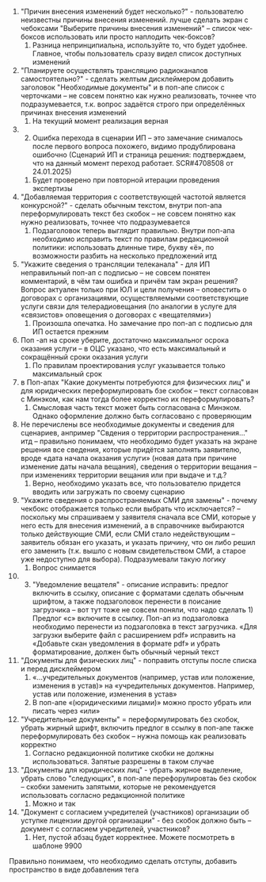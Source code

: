 1)  "Причин внесения изменений будет несколько?" - пользователю неизвестны причины внесения изменений. лучше сделать экран с чебоксами "Выберите причины внесения изменений" – список чек-боксов использовать или просто наплодить чек-боксов?
	1) Разница непринципиальна, используйте то, что будет удобнее. Главное, чтобы пользователь сразу видел список доступных изменений
2)  "Планируете осуществлять трансляцию радиоканалов самостоятельно?"  - сделать желтым дисклеймером добавить заголовок "Необходимые документы" и в поп-апе список с черточками – не совсем понятно как нужно реализовать, точнее что подразумевается, т.к. вопрос задаётся строго при определённых причинах внесения изменений
	1) На текущий момент реализация верная
3)  2. Ошибка перехода в сценарии ИП – это замечание снималось после первого вопроса похожего, видимо продублирована ошибочно (Сценарий ИП и страница решения: подтверждаем, что на данный момент переход работает. SCR#4708508 от 24.01.2025)
	1) Будет проверено при повторной итерации проведения экспертизы
4)  "Добавляемая территория с соответствующей частотой является конкурсной?" - сделать обычным текстом, внутри поп-апа переформулировать текст без скобок – не совсем понятно как нужно реализовать, точнее что подразумевается
	1)  Подзаголовок теперь выглядит правильно. Внутри поп-апа необходимо исправить текст по правилам редакционной политики: использовать длинные тире, букву «ё», по возможности разбить на несколько предложений итд
5)  "Укажите сведения о трансляции телеканала" - для ИП неправильный поп-ап с подписью – не совсем понятен комментарий, в чём там ошибка и причём там экран решения? Вопрос актуален только при ЮЛ и цели получения – оповестить о договорах с организациями, осуществляемыми соответствующие услуги связи для телерадиовещания (по аналогии в услуге для «связистов» оповещения о договорах с «вещателями»)
	1) Произошла опечатка. Но замечание про поп-ап с подписью для ИП остается прежним
6)  Поп -ап на сроке уберите, достаточно максимальног осрока оказания услуги – в ОЦС указано, что есть максимальный и сокращённый сроки оказания услуги
	1) По правилам проектирования услуг указывается только максимальный срок
7)  в Поп-апах "Какие документы потребуются для физических лиц" и для юридических переформулировать бзе скобок – текст согласован с Минэком, как нам тогда более корректно их переформулировать?
	1) Смысловая часть текст может быть согласована с Минэком. Однако оформление должно быть согласовано с проверяющим
8)  Не перечислены все необходимые документы и сведения для сценариев, анпример "Свдения о территории распространения..." итд – правильно понимаем, что необходимо будет указать на экране решения все сведения, которые придётся заполнять заявителю, вроде «дата начала оказания услуги» (новая дата при причине изменение даты начала вещания), сведения о территории вещания – при изменениях территории вещания или при выдаче и т.д.?
	1) Верно, необходимо указать все, что пользователю придется вводить или загружать по своему сценарию
9)  "Укажите сведения о распространяемых СМИ для замены" - почему чекбокс отображается только если выбрать что исключается? – поскольку мы спрашиваем у заявителя сначала все СМИ, которые у него есть для внесения изменений, а в справочнике выбираются только действующие СМИ, если СМИ стало недействующим – заявитель обязан его указать, и указать причину, что он либо решил его заменить (т.к. вышло с новым свидетельством СМИ, а старое уже недоступно для выбора). Подразумевали такую логику
	1) Вопрос снимается
10)  3) "Уведомление вещателя" - описание исправить: предлог включить в ссылку, описание с форматами сделать обычным шрифтом, а также подзаголовок перенести в поисание загрузчика – вот тут тоже не совсем поняли, что надо сделать
	1) Предлог «с» включите в ссылку. Поп-ап из подзаголовка необходимо перенести из подзаголовка в текст загрузчика. «Для загрузки выберите файл с расширением pdf» исправить на «Добавьте скан уведомления в формате pdf» и убрать форматирование, должен быть обычный черный текст
11) "Документы для физических лиц" - поправить отступы после списка и перед дисклеймером
	1) «…учредительных документов (например, устав или положение, изменения в устав)» на «учредительных документов. Например, устав или положение, изменения в устав» 
	2) В поп-апе «(юридическими лицами)» можно просто убрать или писать через «или»
12) "Учредительные документы" = переформулировать без скобок, убрать жирный шрифт, включить предлог в ссылку в поп-апе также переформулировать без скобок – нужна помощь как реализовать корректно
	1) Согласно редакционной политике скобки не должны использоваться. Запятые разрешены в таком случае
13) "Документы для юридических лиц" - убрать жирное выделение, убрать слово "следующих", в поп-апе перефорулировтаь без скобок – скобки заменить запятыми, которые не рекомендуется использовать согласно редакционной политике
	1) Можно и так
14) "Документ с согласием учредителей (участников) организации об уступке лицензии другой организации" - без скобок должно быть – документ с согласием учредителей, участников?
	1) Нет, пустой абзац будет корректнее. Можете посмотреть в шаблоне 9900

Правильно понимаем, что необходимо сделать отступы, добавить пространство в виде добавления тега <br />
